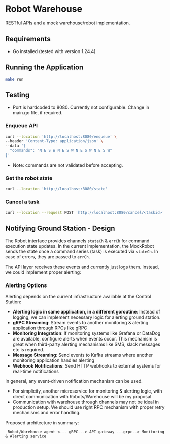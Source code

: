 # Robot Warehouse

RESTful APIs and a mock warehouse/robot implementation.

## Requirements
- Go installed (tested with version 1.24.4)

## Running the Application
```bash
make run
```

## Testing
- Port is hardcoded to 8080. Currently not configurable. Change in main.go file, if required.
### Enqueue API
```bash
curl --location 'http://localhost:8080/enqueue' \
--header 'Content-Type: application/json' \
--data '{
  "commands": "N E S W N E S W N E S W N E S W"
}'
```
- Note: commands are not validated before accepting.

### Get the robot state
```bash
curl --location 'http://localhost:8080/state'
```

### Cancel a task
```bash
curl --location --request POST 'http://localhost:8080/cancel/<taskid>'
```


## Notifying Ground Station - Design

The Robot interface provides channels `stateCh` & `errCh` for command execution state updates. 
In the current implementation, the MockRobot sends the state once a command series (task) is executed via `stateCh`.
In case of errors, they are passed to `errCh`.

The API layer receives these events and currently just logs them. Instead, we could implement proper alerting:

### Alerting Options
Alerting depends on the current infrastructure available at the Control Station:

- **Alerting logic in same application, in a different goroutine**: Instead of  logging, we can implement necessary logic for alerting ground station.
- **gRPC Streaming**: Stream events to another monitoring & alerting application through RPCs like gRPC
- **Monitoring Integration**: If monitoring systems like Grafana or DataDog are available, configure alerts when events occur. This mechanism is great when third-party alerting mechanisms like SMS, slack messages etc is required.
- **Message Streaming**: Send events to Kafka streams where another monitoring application handles alerting
- **Webhook Notifications**: Send HTTP webhooks to external systems for real-time notifications

In general, any event-driven notification mechanism can be used. 
- For simplicity, another microservice for monitoring & alerting logic, with direct communication with Robots/Warehouse will be my proposal
- Communication with warehouse through channels may not be ideal in production setup. We should use right RPC mechanism with proper retry mechanisms and error handling. 

Proposed architecture in summary: 
     
     
     Robot/Warehouse agent <--- gRPC---> API gateway ---grpc--> Monitoring & Alerting service
